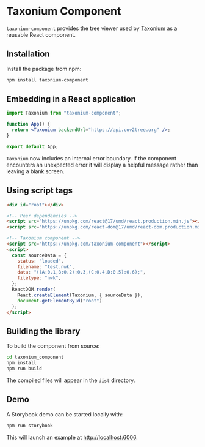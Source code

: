 # Taxonium Component

`taxonium-component` provides the tree viewer used by [Taxonium](https://taxonium.org) as a reusable React component.

## Installation

Install the package from npm:

```bash
npm install taxonium-component
```

## Embedding in a React application

```jsx
import Taxonium from "taxonium-component";

function App() {
  return <Taxonium backendUrl="https://api.cov2tree.org" />;
}

export default App;
```

`Taxonium` now includes an internal error boundary. If the component
encounters an unexpected error it will display a helpful message rather
than leaving a blank screen.

## Using script tags

```html
<div id="root"></div>

<!-- Peer dependencies -->
<script src="https://unpkg.com/react@17/umd/react.production.min.js"></script>
<script src="https://unpkg.com/react-dom@17/umd/react-dom.production.min.js"></script>

<!-- Taxonium component -->
<script src="https://unpkg.com/taxonium-component"></script>
<script>
  const sourceData = {
    status: "loaded",
    filename: "test.nwk",
    data: "((A:0.1,B:0.2):0.3,(C:0.4,D:0.5):0.6);",
    filetype: "nwk",
  };
  ReactDOM.render(
    React.createElement(Taxonium, { sourceData }),
    document.getElementById("root")
  );
</script>
```

## Building the library

To build the component from source:

```bash
cd taxonium_component
npm install
npm run build
```

The compiled files will appear in the `dist` directory.

## Demo

A Storybook demo can be started locally with:

```bash
npm run storybook
```

This will launch an example at [http://localhost:6006](http://localhost:6006).

